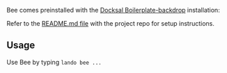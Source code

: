 Bee comes preinstalled with the [Docksal Boilerplate-backdrop](https://github.com/docksal/boilerplate-backdrop) installation:

Refer to the [README.md file](https://github.com/docksal/boilerplate-backdrop/blob/master/README.md) with the project repo for setup instructions.

## Usage
Use Bee by typing `lando bee ...`